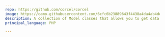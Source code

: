 ```yaml
---
repo: https://github.com/corcel/corcel
image: https://camo.githubusercontent.com/6cfc6b23889643f4438a4da4ab4de7398da9337f/68747470733a2f2f692e696d6775722e636f6d2f66484d717754462e706e67
description: A collection of Model classes that allows you to get data directly from a WordPress database.
principal_language: PHP

---
```

